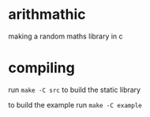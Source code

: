 # arithmathic

making a random maths library in c

# compiling

run `make -C src` to build the static library

to build the example run `make -C example`